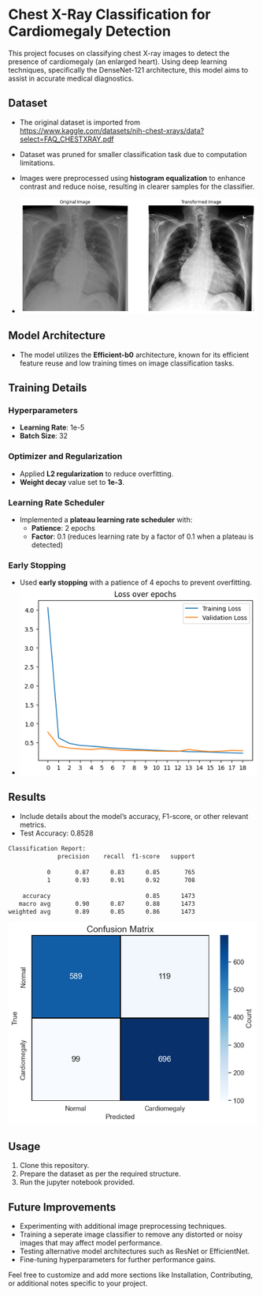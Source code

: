 # Chest X-Ray Classification for Cardiomegaly Detection

This project focuses on classifying chest X-ray images to detect the presence of cardiomegaly (an enlarged heart). Using deep learning techniques, specifically the DenseNet-121 architecture, this model aims to assist in accurate medical diagnostics.

## Dataset

- The original dataset is imported from https://www.kaggle.com/datasets/nih-chest-xrays/data?select=FAQ_CHESTXRAY.pdf
- Dataset was pruned for smaller classification task due to computation limitations.
- Images were preprocessed using **histogram equalization** to enhance contrast and reduce noise, resulting in clearer samples for the classifier.

- ![Chest X-Ray Example](images/output.png)

## Model Architecture

- The model utilizes the **Efficient-b0** architecture, known for its efficient feature reuse and low training times on image classification tasks.

## Training Details

### Hyperparameters

- **Learning Rate**: 1e-5
- **Batch Size**: 32

### Optimizer and Regularization

- Applied **L2 regularization** to reduce overfitting.
- **Weight decay** value set to **1e-3**.

### Learning Rate Scheduler

- Implemented a **plateau learning rate scheduler** with:
  - **Patience**: 2 epochs
  - **Factor**: 0.1 (reduces learning rate by a factor of 0.1 when a plateau is detected)

### Early Stopping

- Used **early stopping** with a patience of 4 epochs to prevent overfitting.
- ![Training](images/training.png)

## Results

- Include details about the model’s accuracy, F1-score, or other relevant metrics.
- Test Accuracy: 0.8528
```
Classification Report:
              precision    recall  f1-score   support

           0       0.87      0.83      0.85       765
           1       0.93      0.91      0.92       708

    accuracy                           0.85      1473
   macro avg       0.90      0.87      0.88      1473
weighted avg       0.89      0.85      0.86      1473
```
![Confusion Matrix](images/conf_matrix.png)
## Usage

1. Clone this repository.
2. Prepare the dataset as per the required structure.
3. Run the jupyter notebook provided.

## Future Improvements

- Experimenting with additional image preprocessing techniques.
- Training a seperate image classifier to remove any distorted or noisy images that may affect model performance.
- Testing alternative model architectures such as ResNet or EfficientNet.
- Fine-tuning hyperparameters for further performance gains.


Feel free to customize and add more sections like Installation, Contributing, or additional notes specific to your project.

